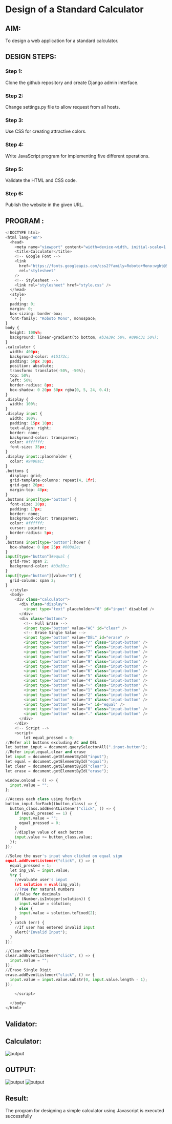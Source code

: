 # Design of a Standard Calculator

## AIM:

To design a web application for a standard calculator.

## DESIGN STEPS:

### Step 1:

Clone the github repository and create Django admin interface.
### Step 2:
Change settings.py file to allow request from all hosts.

### Step 3:

Use CSS for creating attractive colors.
### Step 4:
Write JavaScript program for implementing five different operations.

### Step 5:
Validate the HTML and CSS code.
### Step 6:

Publish the website in the given URL.

## PROGRAM :
```py
<!DOCTYPE html>
<html lang="en">
  <head>
    <meta name="viewport" content="width=device-width, initial-scale=1.0" />
    <title>Calculator</title>
    <!-- Google Font -->
    <link
      href="https://fonts.googleapis.com/css2?family=Roboto+Mono:wght@500&display=swap"
      rel="stylesheet"
    />
    <!-- Stylesheet -->
    <link rel="stylesheet" href="style.css" />
  </head>
  <style>
    * {
  padding: 0;
  margin: 0;
  box-sizing: border-box;
  font-family: "Roboto Mono", monospace;
}
body {
  height: 100vh;
  background: linear-gradient(to bottom, #b3e39c 50%, #090c31 50%);
}
.calculator {
  width: 400px;
  background-color: #15173c;
  padding: 50px 30px;
  position: absolute;
  transform: translate(-50%, -50%);
  top: 50%;
  left: 50%;
  border-radius: 8px;
  box-shadow: 0 20px 50px rgba(0, 5, 24, 0.4);
}
.display {
  width: 100%;
}
.display input {
  width: 100%;
  padding: 15px 10px;
  text-align: right;
  border: none;
  background-color: transparent;
  color: #ffffff;
  font-size: 35px;
}
.display input::placeholder {
  color: #9490ac;
}
.buttons {
  display: grid;
  grid-template-columns: repeat(4, 1fr);
  grid-gap: 20px;
  margin-top: 40px;
}
.buttons input[type="button"] {
  font-size: 20px;
  padding: 17px;
  border: none;
  background-color: transparent;
  color: #ffffff;
  cursor: pointer;
  border-radius: 5px;
}
.buttons input[type="button"]:hover {
  box-shadow: 0 8px 25px #000d2e;
}
input[type="button"]#equal {
  grid-row: span 2;
  background-color: #b3e39c;
}
input[type="button"][value="0"] {
  grid-column: span 2;
}  
  </style>
  <body>
    <div class="calculator">
      <div class="display">
        <input type="text" placeholder="0" id="input" disabled />
      </div>
      <div class="buttons">
        <!-- Full Erase -->
        <input type="button" value="AC" id="clear" />
        <!-- Erase Single Value -->
        <input type="button" value="DEL" id="erase" />
        <input type="button" value="/" class="input-button" />
        <input type="button" value="*" class="input-button" />
        <input type="button" value="7" class="input-button" />
        <input type="button" value="8" class="input-button" />
        <input type="button" value="9" class="input-button" />
        <input type="button" value="-" class="input-button" />
        <input type="button" value="6" class="input-button" />
        <input type="button" value="5" class="input-button" />
        <input type="button" value="4" class="input-button" />
        <input type="button" value="+" class="input-button" />
        <input type="button" value="1" class="input-button" />
        <input type="button" value="2" class="input-button" />
        <input type="button" value="3" class="input-button" />
        <input type="button" value="=" id="equal" />
        <input type="button" value="0" class="input-button" />
        <input type="button" value="." class="input-button" />
      </div>
    </div>
    <!-- Script -->
    <script>
        let equal_pressed = 0;
//Refer all buttons excluding AC and DEL
let button_input = document.querySelectorAll(".input-button");
//Refer input,equal,clear and erase
let input = document.getElementById("input");
let equal = document.getElementById("equal");
let clear = document.getElementById("clear");
let erase = document.getElementById("erase");

window.onload = () => {
  input.value = "";
};

//Access each class using forEach
button_input.forEach((button_class) => {
  button_class.addEventListener("click", () => {
    if (equal_pressed == 1) {
      input.value = "";
      equal_pressed = 0;
    }
    //display value of each button
    input.value += button_class.value;
  });
});

//Solve the user's input when clicked on equal sign
equal.addEventListener("click", () => {
  equal_pressed = 1;
  let inp_val = input.value;
  try {
    //evaluate user's input
    let solution = eval(inp_val);
    //True for natural numbers
    //false for decimals
    if (Number.isInteger(solution)) {
      input.value = solution;
    } else {
      input.value = solution.toFixed(2);
    }
  } catch (err) {
    //If user has entered invalid input
    alert("Invalid Input");
  }
});

//Clear Whole Input
clear.addEventListener("click", () => {
  input.value = "";
});
//Erase Single Digit
erase.addEventListener("click", () => {
  input.value = input.value.substr(0, input.value.length - 1);
});

    </script>
    
  </body>
</html>
```
## Validator:

## Calculator:
![output](/Screenshot_20230127_013302.png)
## OUTPUT:
![output](/Screenshot_20230127_014238.png)
![output](/Screenshot_20230127_014344.png)


## Result:
The program for designing a simple calculator using Javascript is executed successfully

